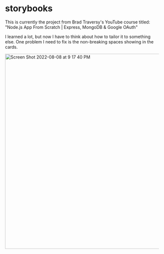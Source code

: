 # storybooks

This is currently the project from Brad Traversy's YouTube course titled: "Node.js App From Scratch | Express, MongoDB & Google OAuth"

I learned a lot, but now I have to think about how to tailor it to something else.  One problem I need to fix is the non-breaking spaces showing in the cards.

<img width="640" alt="Screen Shot 2022-08-08 at 9 17 40 PM" src="https://user-images.githubusercontent.com/19597150/183465762-2344990d-f4bb-496e-a15b-5ac408619331.png">
